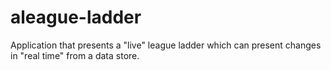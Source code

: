 # aleague-ladder
Application that presents a "live" league ladder which can present changes in "real time" from a data store.
